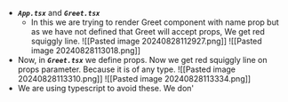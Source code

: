 - ***`App.tsx`*** and ***`Greet.tsx`***
	-  In this we are trying to render Greet component with name prop but as we have not defined that Greet will accept props, We get red squiggly line.
	 ![[Pasted image 20240828112927.png]]
	 ![[Pasted image 20240828113018.png]]
- Now, in ***`Greet.tsx`*** we define props. Now we get red squiggly line on props parameter. Because it is of any type.
     ![[Pasted image 20240828113310.png]]
     ![[Pasted image 20240828113334.png]]
- We are using typescript to avoid these. We don'